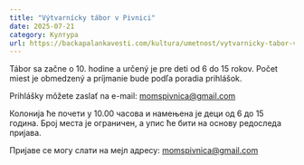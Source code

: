 ```yaml
---
title: "Výtvarnícky tábor v Pivnici"
date: 2025-07-21
category: Култура
url: https://backapalankavesti.com/kultura/umetnost/vytvarnicky-tabor-v-pivnici/
---
```


Tábor sa začne o 10. hodine a určený je pre deti od 6 do 15 rokov. Počet miest je obmedzený a príjmanie bude podľa poradia prihlášok.

Prihlášky môžete zaslať na e-mail: momspivnica@gmail.com

Колонија ће почети у 10.00 часова и намењена је деци од 6 до 15 година. Број места је ограничен, а упис ће бити на основу редоследа пријава.

Пријаве се могу слати на мејл адресу: momspivnica@gmail.com
